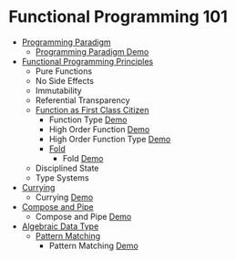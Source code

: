 # Functional Programming 101

- [Programming Paradigm](https://en.wikipedia.org/wiki/Programming_paradigm)
  - [Programming Paradigm Demo](./src/main/kotlin/EvenNumber.kt)
- [Functional Programming Principles](https://dev.to/jamesrweb/principles-of-functional-programming-4b7c)
  - Pure Functions
  - No Side Effects
  - Immutability
  - Referential Transparency
  - [Function as First Class Citizen](https://en.wikipedia.org/wiki/First-class_function)
    - Function Type [Demo](./src/main/kotlin/FunctionType.kt)
    - High Order Function [Demo](./src/main/kotlin/HighOrderFunction.kt)
    - High Order Function Type [Demo](./src/main/kotlin/HighOrderFunctionType.kt)
    - [Fold](https://en.wikipedia.org/wiki/Fold_(higher-order_function))
      - Fold [Demo](./src/main/kotlin/Fold.kt)
  - Disciplined State
  - Type Systems
- [Currying](https://en.wikipedia.org/wiki/Currying)
  - Currying [Demo](./src/main/kotlin/Currying.kt)
- [Compose and Pipe](https://en.wikipedia.org/wiki/Function_composition)
    - Compose and Pipe [Demo](./src/main/kotlin/FunctionComposition.kt)
- [Algebraic Data Type](https://en.wikipedia.org/wiki/Algebraic_data_type)
  - [Pattern Matching](https://en.wikipedia.org/wiki/Pattern_matching)
    - Pattern Matching [Demo](./src/main/kotlin/PatternMatching.kt)

[//]: # (https://kotlinlang.org/docs/lambdas.html)
[//]: # (https://dev.to/joelbonetr/js-functional-concepts-pipe-and-compose-1mho)
[//]: # (https://blog.coolhead.in/functional-programming-composition-of-functions)
[//]: # (https://en.wikipedia.org/wiki/Product_type)
[//]: # (https://en.wikipedia.org/wiki/Data_type)
[//]: # (https://en.wikipedia.org/wiki/Type_theory)
